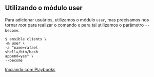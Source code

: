 ## Utilizando o módulo user

Para adicionar usuários, utilizamos o módulo `user`, mas precisamos nos tornar _root_ para realizar o comando e para tal utilizamos o parâmetro `--become`.

```shell
$ ansible clients \
-m user \
-a "name=rafael
shell=/bin/bash
append=yes" \
--become
```

[Iniciando com Playbooks](/docs/playbooks/_overview.md)
